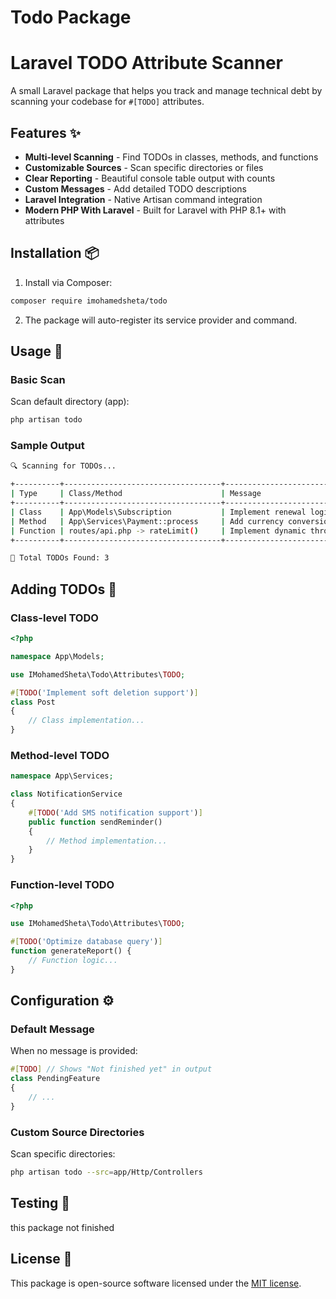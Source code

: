 # Todo Package

# Laravel TODO Attribute Scanner

A small Laravel package that helps you track and manage technical debt by scanning your codebase for `#[TODO]` attributes.

## Features ✨

- **Multi-level Scanning** - Find TODOs in classes, methods, and functions
- **Customizable Sources** - Scan specific directories or files
- **Clear Reporting** - Beautiful console table output with counts
- **Custom Messages** - Add detailed TODO descriptions
- **Laravel Integration** - Native Artisan command integration
- **Modern PHP With Laravel** - Built for Laravel with PHP 8.1+ with attributes

## Installation 📦

1. Install via Composer:

```bash
composer require imohamedsheta/todo
```

2. The package will auto-register its service provider and command.

## Usage 🚀

### Basic Scan
Scan default directory (app):
```bash
php artisan todo
```

### Sample Output
```bash
🔍 Scanning for TODOs...

+----------+-----------------------------------+-------------------------------+
| Type     | Class/Method                      | Message                       |
+----------+-----------------------------------+-------------------------------+
| Class    | App\Models\Subscription           | Implement renewal logic       |
| Method   | App\Services\Payment::process     | Add currency conversion       |
| Function | routes/api.php -> rateLimit()     | Implement dynamic throttling  |
+----------+-----------------------------------+-------------------------------+

🎯 Total TODOs Found: 3
```

## Adding TODOs 📝

### Class-level TODO
```php
<?php

namespace App\Models;

use IMohamedSheta\Todo\Attributes\TODO;

#[TODO('Implement soft deletion support')]
class Post
{
    // Class implementation...
}
```

### Method-level TODO
```php
namespace App\Services;

class NotificationService
{
    #[TODO('Add SMS notification support')]
    public function sendReminder()
    {
        // Method implementation...
    }
}
```

### Function-level TODO
```php
<?php

use IMohamedSheta\Todo\Attributes\TODO;

#[TODO('Optimize database query')]
function generateReport() {
    // Function logic...
}
```

## Configuration ⚙️

### Default Message
When no message is provided:
```php
#[TODO] // Shows "Not finished yet" in output
class PendingFeature
{
    // ...
}
```

### Custom Source Directories
Scan specific directories:
```bash
php artisan todo --src=app/Http/Controllers
```

## Testing 🧪
this package not finished

## License 📄

This package is open-source software licensed under the [MIT license](https://opensource.org/licenses/MIT).
